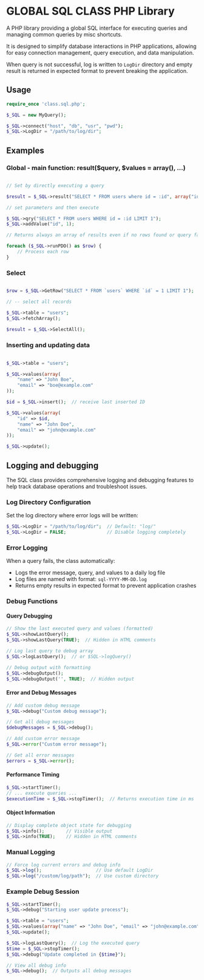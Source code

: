 # GLOBAL SQL CLASS PHP Library

A PHP library providing a global SQL interface for executing queries and managing common queries by misc shortcuts.

It is designed to simplify database interactions in PHP applications, allowing for easy connection management, query execution, and data manipulation.

When query is not successful, log is written to `LogDir` directory and empty result is returned in expected format to prevent breaking the application.

## Usage

```php
require_once 'class.sql.php';

$_SQL = new MyQuery();

$_SQL->connect("host", "db", "usr", "pwd");
$_SQL->LogDir = "/path/to/log/dir";

```

## Examples

### Global - main function: result($query, $values = array(), ...)

```php

// Set by directly executing a query

$result = $_SQL->result("SELECT * FROM users where id = :id", array("id" => 1));

// set parameters and then execute

$_SQL->qry("SELECT * FROM users WHERE id = :id LIMIT 1");
$_SQL->addValue("id", 1);

// Returns always an array of results even if no rows found or query fails

foreach ($_SQL->runPDO() as $row) {
    // Process each row
}  

```

### Select

```php

$row = $_SQL->GetRow("SELECT * FROM `users` WHERE `id` = 1 LIMIT 1");

// -- select all records

$_SQL->table = "users";
$_SQL->fetchArray();
    
$result = $_SQL->SelectAll();
```

### Inserting and updating data

```php

$_SQL->table = "users";

$_SQL->values(array(    
    "name" => "John Boe",
    "email" => "boe@example.com"
));

$id = $_SQL->insert();  // receive last inserted ID

$_SQL->values(array(
    "id" => $id,
    "name" => "John Doe",
    "email" => "john@example.com"
));

$_SQL->update();

```

## Logging and debugging

The SQL class provides comprehensive logging and debugging features to help track database operations and troubleshoot issues.

### Log Directory Configuration

Set the log directory where error logs will be written:

```php
$_SQL->LogDir = "/path/to/log/dir";  // Default: "log/"
$_SQL->LogDir = FALSE;               // Disable logging completely
```

### Error Logging

When a query fails, the class automatically:
- Logs the error message, query, and values to a daily log file
- Log files are named with format: `sql-YYYY-MM-DD.log`
- Returns empty results in expected format to prevent application crashes

### Debug Functions

#### Query Debugging
```php
// Show the last executed query and values (formatted)
$_SQL->showLastQuery();
$_SQL->showLastQuery(TRUE);  // Hidden in HTML comments

// Log last query to debug array
$_SQL->logLastQuery();  // or $SQL->logQuery()

// Debug output with formatting
$_SQL->debugOutput();
$_SQL->debugOutput('', TRUE);  // Hidden output
```

#### Error and Debug Messages
```php
// Add custom debug message
$_SQL->debug("Custom debug message");

// Get all debug messages
$debugMessages = $_SQL->debug();

// Add custom error message  
$_SQL->error("Custom error message");

// Get all error messages
$errors = $_SQL->error();
```

#### Performance Timing
```php
$_SQL->startTimer();
// ... execute queries ...
$executionTime = $_SQL->stopTimer();  // Returns execution time in ms
```

#### Object Information
```php
// Display complete object state for debugging
$_SQL->info();        // Visible output
$_SQL->info(TRUE);    // Hidden in HTML comments
```

### Manual Logging
```php
// Force log current errors and debug info
$_SQL->log();                    // Use default LogDir
$_SQL->log("/custom/log/path");  // Use custom directory
```

### Example Debug Session
```php
$_SQL->startTimer();
$_SQL->debug("Starting user update process");

$_SQL->table = "users";
$_SQL->values(array("name" => "John Doe", "email" => "john@example.com"));
$_SQL->update();

$_SQL->logLastQuery();  // Log the executed query
$time = $_SQL->stopTimer();
$_SQL->debug("Update completed in {$time}");

// View all debug info
$_SQL->debug();  // Outputs all debug messages
```

